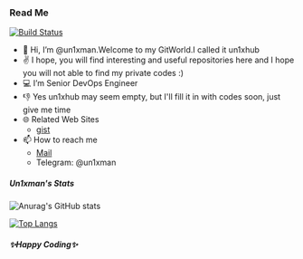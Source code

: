 ### Read Me
[![Build Status](https://travis-ci.org/joemccann/dillinger.svg?branch=master)](https://travis-ci.org/joemccann/dillinger)

- 👋 Hi, I’m @un1xman.Welcome to my GitWorld.I called it un1xhub
- ✌️ I hope, you will find interesting and useful repositories here and I hope you will not able to find my private codes :)
- 💻 I’m  Senior DevOps Engineer
- 👎 Yes un1xhub may seem empty, but I'll fill it in with codes soon, just give me time 
- 🌐 Related Web Sites
    - [gist](https://gist.github.com/un1xman)
- 📫 How to reach me
    - [Mail](nihadbekirli@gmail.com)
    - Telegram: @un1xman
##### Un1xman's Stats
![Anurag's GitHub stats](https://github-readme-stats.vercel.app/api?username=un1xman&show_icons=true&theme=cobalt)

[![Top Langs](https://github-readme-stats.vercel.app/api/top-langs/?username=un1xman&layout=gradient)](https://github.com/anuraghazra/github-readme-stats)

##### ✨Happy Coding✨
